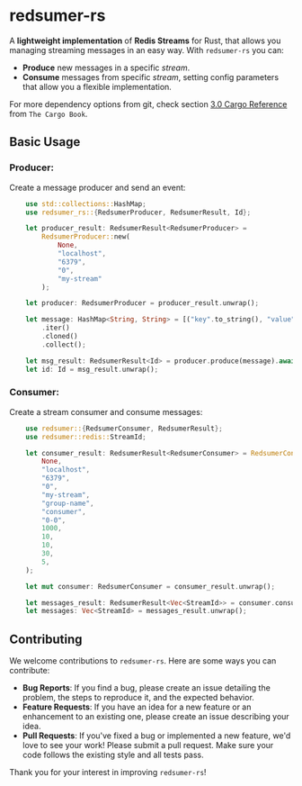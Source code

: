 # redsumer-rs

A **lightweight implementation** of **Redis Streams** for Rust, that allows you managing streaming messages in an easy way.
With `redsumer-rs` you can:
- **Produce** new messages in a specific *stream*.
- **Consume** messages from specific *stream*, setting config parameters that allow you a flexible implementation.

For more dependency options from git, check section [3.0 Cargo Reference](https://doc.rust-lang.org/cargo/reference/index.html) from `The Cargo Book`.

## Basic Usage

### Producer:

Create a message producer and send an event:

```rust
    use std::collections::HashMap;
    use redsumer_rs::{RedsumerProducer, RedsumerResult, Id};

    let producer_result: RedsumerResult<RedsumerProducer> =
        RedsumerProducer::new(
            None,
            "localhost",
            "6379",
            "0",
            "my-stream"
        );

    let producer: RedsumerProducer = producer_result.unwrap();

    let message: HashMap<String, String> = [("key".to_string(), "value".to_string())]
        .iter()
        .cloned()
        .collect();

    let msg_result: RedsumerResult<Id> = producer.produce(message).await;
    let id: Id = msg_result.unwrap();
```

### Consumer:

Create a stream consumer and consume messages:

```rust
    use redsumer::{RedsumerConsumer, RedsumerResult};
    use redsumer::redis::StreamId;

    let consumer_result: RedsumerResult<RedsumerConsumer> = RedsumerConsumer::new(
        None,
        "localhost",
        "6379",
        "0",
        "my-stream",
        "group-name",
        "consumer",
        "0-0",
        1000,
        10,
        10,
        30,
        5,
    );

    let mut consumer: RedsumerConsumer = consumer_result.unwrap();

    let messages_result: RedsumerResult<Vec<StreamId>> = consumer.consume().await;
    let messages: Vec<StreamId> = messages_result.unwrap();
```

## Contributing

We welcome contributions to `redsumer-rs`. Here are some ways you can contribute:

- **Bug Reports**: If you find a bug, please create an issue detailing the problem, the steps to reproduce it, and the expected behavior.
- **Feature Requests**: If you have an idea for a new feature or an enhancement to an existing one, please create an issue describing your idea.
- **Pull Requests**: If you've fixed a bug or implemented a new feature, we'd love to see your work! Please submit a pull request. Make sure your code follows the existing style and all tests pass.

Thank you for your interest in improving `redsumer-rs`!
